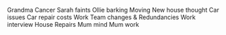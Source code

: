 Grandma Cancer
Sarah faints
Ollie barking
Moving New house thought
Car issues
Car repair costs
Work Team changes & Redundancies
Work interview
House Repairs
Mum mind
Mum work
